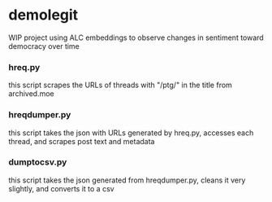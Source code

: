 # demolegit
WIP project using ALC embeddings to observe changes in sentiment toward democracy over time

### hreq.py 
this script scrapes the URLs of threads with "/ptg/" in the title from archived.moe 

### hreqdumper.py
this script takes the json with URLs generated by hreq.py, accesses each thread, and scrapes post text and metadata

### dumptocsv.py
this script takes the json generated from hreqdumper.py, cleans it very slightly, and converts it to a csv 
